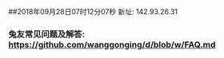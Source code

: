##2018年09月28日07时12分07秒 新址: 142.93.26.31
### 兔友常见问题及解答: https://github.com/wanggonging/d/blob/w/FAQ.md
